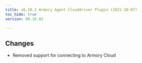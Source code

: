 ```yaml
---
title: v0.10.2 Armory Agent Clouddriver Plugin (2021-10-07)
toc_hide: true
version: 00.10.02

---
```


## Changes
* Removed support for connecting to Armory Cloud
